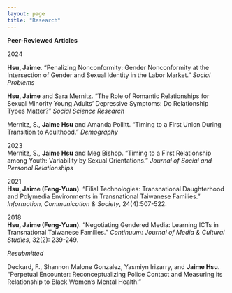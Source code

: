 ```yaml
---
layout: page
title: "Research"
---
```


**Peer-Reviewed Articles**

2024

**Hsu, Jaime**. “Penalizing Nonconformity: Gender Nonconformity at the Intersection of Gender and Sexual Identity in the Labor Market.” *Social Problems* 

**Hsu, Jaime** and Sara Mernitz. “The Role of Romantic Relationships for Sexual Minority Young Adults’ Depressive Symptoms: Do Relationship Types Matter?” *Social Science Research*

Mernitz, S., **Jaime Hsu** and Amanda Pollitt. “Timing to a First Union During Transition to Adulthood.” *Demography*

2023  
Mernitz, S., **Jaime Hsu** and Meg Bishop. “Timing to a First Relationship among Youth: Variability by Sexual Orientations.” *Journal of Social and Personal Relationships*

2021  
**Hsu, Jaime (Feng-Yuan)**. “Filial Technologies: Transnational Daughterhood and Polymedia Environments in Transnational Taiwanese Families.” *Information, Communication & Society*, 24(4):507-522. 

2018  
**Hsu, Jaime (Feng-Yuan)**. “Negotiating Gendered Media: Learning ICTs in Transnational Taiwanese Families.” *Continuum: Journal of Media & Cultural Studies*, 32(2): 239-249. 

*Resubmitted*

Deckard, F., Shannon Malone Gonzalez, Yasmiyn Irizarry, and **Jaime Hsu**. “Perpetual Encounter: Reconceptualizing Police Contact and Measuring its Relationship to Black Women’s Mental Health.”

